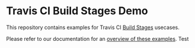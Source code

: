 # Travis CI Build Stages Demo

This repository contains examples for Travis CI [Build Stages](https://docs.travis-ci.com/user/build-stages/) usecases. 

Please refer to our documentation for an [overview of these examples](https://docs.travis-ci.com/user/build-stages/#Examples).
Test

